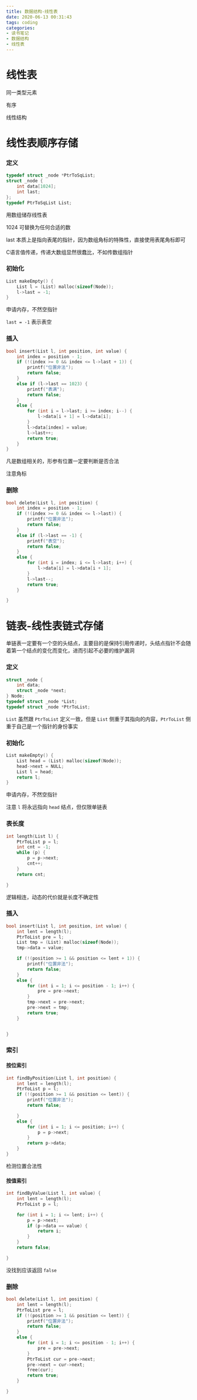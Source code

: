 ```yaml
---
title: 数据结构-线性表
date: 2020-06-13 00:31:43
tags: coding
categories: 
- 读书笔记
- 数据结构
- 线性表
---
```




# 线性表

同一类型元素

有序

线性结构

# 线性表顺序存储

### 定义

```c
typedef struct _node *PtrToSqList;
struct _node {
    int data[1024];
    int last;
};
typedef PtrToSqList List;
```

用数组储存线性表

1024 可替换为任何合适的数

last 本质上是指向表尾的指针，因为数组角标的特殊性，直接使用表尾角标即可

C语言值传递，传递大数组显然很蠢比，不如传数组指针

### 初始化

```c
List makeEmpty() {
    List l = (List) malloc(sizeof(Node));
    l->last = -1;
}
```

申请内存，不然空指针

`last = -1`​ 表示表空

### 插入

```c
bool insert(List l, int position, int value) {
    int index = position - 1;
    if (!(index >= 0 && index <= l->last + 1)) {
        printf("位置非法");
        return false;
    }
    else if (l->last == 1023) {
        printf("表满");
        return false;
    }
    else {
        for (int i = l->last; i >= index; i--) {
            l->data[i + 1] = l->data[i];
        }
        l->data[index] = value;
        l->last++;
        return true;
    }
}
```

凡是数组相关的，形参有位置一定要判断是否合法

注意角标

### 删除

```c
bool delete(List l, int position) {
    int index = position - 1;
    if (!(index >= 0 && index <= l->last)) {
        printf("位置非法");
        return false;
    }
    else if (l->last == -1) {
        printf("表空");
        return false;
    }
    else {
        for (int i = index; i <= l->last; i++) {
            l->data[i] = l->data[i + 1];
        }
        l->last--;
        return true;
    }

}
```

# 链表-线性表链式存储

单链表一定要有一个空的头结点，主要目的是保持引用传递时，头结点指针不会随着第一个结点的变化而变化，进而引起不必要的维护漏洞

### 定义

```c
struct _node {
    int data;
    struct _node *next;
} Node;
typedef struct _node *List;
typedef struct _node *PtrToList;
```

`List` 虽然跟 `PtrToList` 定义一致，但是 `List` 侧重于其指向的内容，`PtrToList` 侧重于自己是一个指针的身份事实

### 初始化

```c
List makeEmpty() {
    List head = (List) malloc(sizeof(Node));
    head->next = NULL;
    List l = head;
    return l;
}
```

申请内存，不然空指针

注意 `l` 将永远指向 `head` 结点，但仅限单链表

### 表长度

```c
int length(List l) {
    PtrToList p = l;
    int cnt = -1;
    while (p) {
        p = p->next;
        cnt++;
    }
    return cnt;

}
```

逻辑相连，动态的代价就是长度不确定性

### 插入

```c
bool insert(List l, int position, int value) {
    int lent = length(l);
    PtrToList pre = l;
    List tmp = (List) malloc(sizeof(Node));
    tmp->data = value;

    if (!(position >= 1 && position <= lent + 1)) {
        printf("位置非法");
        return false;
    }
    else {
        for (int i = 1; i <= position - 1; i++) {
            pre = pre->next;
        }
        tmp->next = pre->next;
        pre->next = tmp;
        return true;
    }


}
```

### 索引

#### 按位索引

```c
int findByPosition(List l, int position) {
    int lent = length(l);
    PtrToList p = l;
    if (!(position >= 1 && position <= lent)) {
        printf("位置非法");
        return false;

    }
    else {
        for (int i = 1; i <= position; i++) {
            p = p->next;
        }
        return p->data;
    }
}
```

检测位置合法性

#### 按值索引

```c
int findByValue(List l, int value) {
    int lent = length(l);
    PtrToList p = l;

    for (int i = 1; i <= lent; i++) {
        p = p->next;
        if (p->data == value) {
            return i;
        }
    }
    return false;

}
```

没找到应该返回 `false`

### 删除

```c
bool delete(List l, int position) {
    int lent = length(l);
    PtrToList pre = l;
    if (!(position >= 1 && position <= lent)) {
        printf("位置非法");
        return false;
    }
    else {
        for (int i = 1; i <= position - 1; i++) {
            pre = pre->next;
        }
        PtrToList cur = pre->next;
        pre->next = cur->next;
        free(cur);
        return true;
    }

}
```

